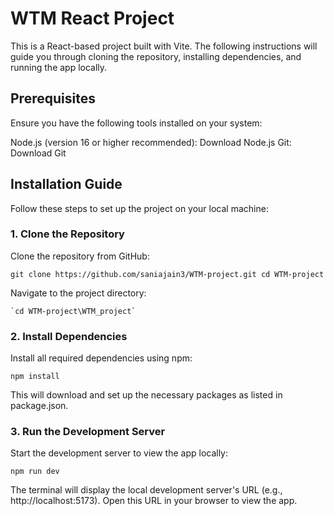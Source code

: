 # WTM React Project

This is a React-based project built with Vite. The following instructions will guide you through cloning the repository, installing dependencies, and running the app locally.

## Prerequisites

Ensure you have the following tools installed on your system:

   Node.js (version 16 or higher recommended): Download Node.js
   Git: Download Git

## Installation Guide

Follow these steps to set up the project on your local machine:

### 1. Clone the Repository

Clone the repository from GitHub:

   `git clone https://github.com/saniajain3/WTM-project.git
   cd WTM-project`

Navigate to the project directory:

    `cd WTM-project\WTM_project`


### 2. Install Dependencies

Install all required dependencies using npm:

  `npm install`

This will download and set up the necessary packages as listed in package.json.

### 3. Run the Development Server

Start the development server to view the app locally:

`npm run dev`

The terminal will display the local development server's URL (e.g., http://localhost:5173). Open this URL in your browser to view the app.
